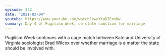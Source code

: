 ```yaml
---
episode: 342
date: "2021-03-04"
youtube: https://www.youtube.com/watch?v=eXtaDIEnvKw
summary: Day 4 of Pugilism Week, on state sanction for marriage
---
```

Pugilism Week continues with a cage match between Kate and University of
Virginia sociologist Brad Wilcox over whether marriage is a matter the state
should be involved with.
